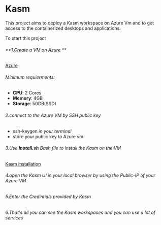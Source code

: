 
# Kasm
This project aims to deploy a Kasm workspace on Azure Vm and to get access to the containerized desktops and applications.

To start this project 

###### **1.Create a VM on Azure ** 
[Azure](https://azure.microsoft.com/en-us/)

###### Minimum requierments:
- **CPU**: 2 Cores
- **Memory**: 4GB
- **Storage**: 50GB(SSD)

###### 2.connect to the Azure VM by SSH public key 
- ssh-keygen *in your terminal* 
- store your public key to Azure vm 

###### 3.Use **Install.sh** Bash file to install the Kasm on the VM 
[Kasm installation ](https://github.com/rahafog/Kasm/blob/main/Install.sh)


###### 4.open the Kasm UI in your local browser by using the Public-IP of your Azure VM

###### 5.Enter the Credintials provided by Kasm

###### 6.That's all you can see the Kasm workspaces and you can use a lot of services 

